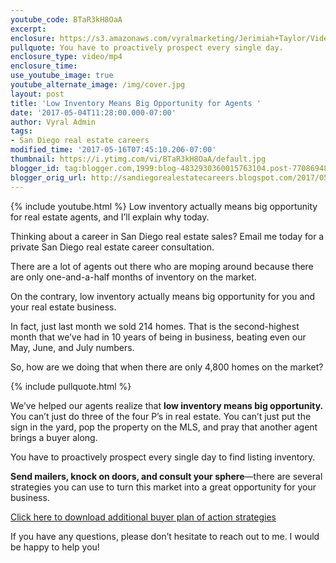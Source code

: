 ```yaml
---
youtube_code: BTaR3kH8OaA
excerpt:
enclosure: https://s3.amazonaws.com/vyralmarketing/Jerimiah+Taylor/Videos/San+Diego/2017/Low+Inventory+Means+Big+Opportunity+for+Agents+-+San+Diego+Real+Estate+Career.mp4
pullquote: You have to proactively prospect every single day.
enclosure_type: video/mp4
enclosure_time:
use_youtube_image: true
youtube_alternate_image: /img/cover.jpg
layout: post
title: 'Low Inventory Means Big Opportunity for Agents '
date: '2017-05-04T11:28:00.000-07:00'
author: Vyral Admin
tags:
- San Diego real estate careers
modified_time: '2017-05-16T07:45:10.206-07:00'
thumbnail: https://i.ytimg.com/vi/BTaR3kH8OaA/default.jpg
blogger_id: tag:blogger.com,1999:blog-4832930360015763104.post-7708694864207228907
blogger_orig_url: http://sandiegorealestatecareers.blogspot.com/2017/05/low-inventory-means-big-opportunity-for.html
---
```

{% include youtube.html %}
Low inventory actually means big opportunity for real estate agents, and I’ll explain why today.

Thinking about a career in San Diego real estate sales?
 Email me today for a private San Diego real estate career consultation.

There are a lot of agents out there who are moping around because there are only one-and-a-half months of inventory on the market.

On the contrary, low inventory actually means big opportunity for you and your real estate business.

In fact, just last month we sold 214 homes. That is the second-highest month that we’ve had in 10 years of being in business, beating even our May, June, and July numbers.

So, how are we doing that when there are only 4,800 homes on the market?

{% include pullquote.html %}

We’ve helped our agents realize that **low inventory means big opportunity.** You can’t just do three of the four P’s in real estate. You can’t just put the sign in the yard, pop the property on the MLS, and pray that another agent brings a buyer along.

You have to proactively prospect every single day to find listing inventory.

**Send mailers, knock on doors, and consult your sphere**—there are several strategies you can use to turn this market into a great opportunity for your business.

<a href="https://s3.amazonaws.com/vyralmarketing/Jerimiah+Taylor/Email+Assets/San+Diego+Recruiting/BuyerPlanofAction.pdf" target="_blank">Click here to download additional buyer plan of action strategies</a>

If you have any questions, please don’t hesitate to reach out to me. I would be happy to help you!
